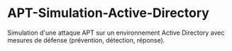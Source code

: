 # APT-Simulation-Active-Directory
Simulation d'une attaque APT sur un environnement Active Directory avec mesures de défense (prévention, détection, réponse).

